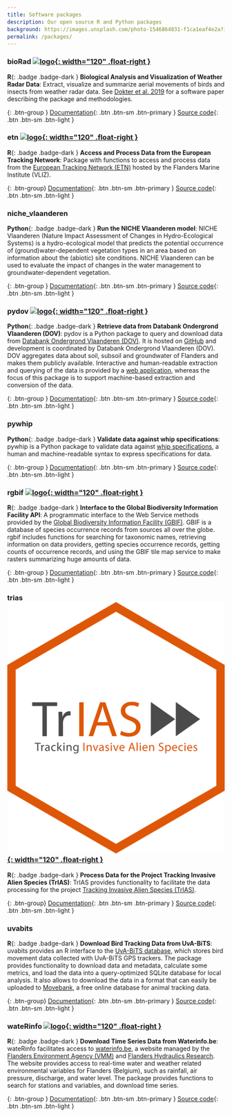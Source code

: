 ```yaml
---
title: Software packages
description: Our open source R and Python packages
background: https://images.unsplash.com/photo-1546864831-f1ca1eaf4e2a?ixlib=rb-1.2.1&ixid=eyJhcHBfaWQiOjEyMDd9&auto=format&fit=crop&w=1500&q=80
permalink: /packages/
---
```


[biorad]: http://adokter.github.io/bioRad
[biorad_github]: https://github.com/adokter/bioRad
[biorad_logo]: https://github.com/adokter/bioRad/blob/master/man/figures/logo.png?raw=true

[etn]: https://inbo.github.io/etn/
[etn_github]: https://github.com/inbo/etn
[etn_logo]: https://github.com/inbo/etn/blob/master/man/figures/logo.png?raw=true

[niche_vlaanderen]: https://inbo.github.io/niche_vlaanderen/
[niche_vlaanderen_github]: https://github.com/inbo/niche_vlaanderen

[pydov]: https://pydov.readthedocs.io/
[pydov_github]: https://github.com/DOV-Vlaanderen/pydov
[pydov_logo]: https://github.com/DOV-Vlaanderen/pydov/blob/master/docs/_static/img/logo.png?raw=true

[pywhip]: https://inbo.github.io/pywhip/
[pywhip_github]: https://github.com/inbo/pywhip

[rgbif]: https://ropensci.github.io/rgbif/
[rgbif_github]: https://github.com/ropensci/rgbif 
[rgbif_logo]: https://github.com/ropensci/rgbif/blob/master/man/figures/logo.png?raw=true

[trias]: https://trias-project.github.io/trias
[trias_github]: https://github.com/trias-project/trias
[trias_logo]: https://github.com/trias-project/trias/blob/master/man/figures/logo.png?raw=true

[uvabits]: https://inbo.github.io/uvabits/
[uvabits_github]: https://github.com/inbo/uvabits

[waterinfo]: https://ropensci.github.io/wateRinfo
[waterinfo_github]: https://github.com/ropensci/wateRinfo
[waterinfo_logo]: https://github.com/ropensci/wateRinfo/blob/master/man/figures/logo.png?raw=true

<!--
### title [![logo][pkg_logo]{: width="120" .float-right }][pkg]

**pkg title**: pkg description

{: .btn-group}
[Documentation][pkg]{: .btn .btn-sm .btn-primary }
[Source code][pkg_github]{: .btn .btn-sm .btn-light }
-->

### bioRad [![logo][biorad_logo]{: width="120" .float-right }][biorad]

**R**{: .badge .badge-dark } **Biological Analysis and Visualization of Weather Radar Data**: Extract, visualize and summarize aerial movements of birds and insects from weather radar data. See [Dokter et al. 2019](https://doi.org/10.1111/ecog.04028) for a software paper describing the package and methodologies.

{: .btn-group }
[Documentation][biorad]{: .btn .btn-sm .btn-primary }
[Source code][biorad_github]{: .btn .btn-sm .btn-light }

### etn [![logo][etn_logo]{: width="120" .float-right }][etn]

**R**{: .badge .badge-dark } **Access and Process Data from the European Tracking Network**: Package with functions to access and process data from the [European Tracking Network (ETN)](http://www.lifewatch.be/etn/) hosted by the Flanders Marine Institute (VLIZ).

{: .btn-group}
[Documentation][etn]{: .btn .btn-sm .btn-primary }
[Source code][etn_github]{: .btn .btn-sm .btn-light }

### niche_vlaanderen

**Python**{: .badge .badge-dark } **Run the NICHE Vlaanderen model**: NICHE Vlaanderen (Nature Impact Assessment of Changes in Hydro-Ecological Systems) is a hydro-ecological model that predicts the potential occurrence of (ground)water-dependent vegetation types in an area based on information about the (abiotic) site conditions. NICHE Vlaanderen can be used to evaluate the impact of changes in the water management to groundwater-dependent vegetation.

{: .btn-group }
[Documentation][niche_vlaanderen]{: .btn .btn-sm .btn-primary }
[Source code][niche_vlaanderen_github]{: .btn .btn-sm .btn-light }

### pydov [![logo][pydov_logo]{: width="120" .float-right }][pydov]

**Python**{: .badge .badge-dark } **Retrieve data from Databank Ondergrond Vlaanderen (DOV)**: pydov is a Python package to query and download data from [Databank Ondergrond Vlaanderen (DOV)](https://www.dov.vlaanderen.be). It is hosted on [GitHub](https://github.com/DOV-Vlaanderen/pydov) and development is coordinated by Databank Ondergrond Vlaanderen (DOV). DOV aggregates data about soil, subsoil and groundwater of Flanders and makes them publicly available. Interactive and human-readable extraction and querying of the data is provided by a [web application](https://www.dov.vlaanderen.be/portaal/?module=verkenner#ModulePage), whereas the focus of this package is to support machine-based extraction and conversion of the data.

{: .btn-group }
[Documentation][pydov]{: .btn .btn-sm .btn-primary }
[Source code][pydov_github]{: .btn .btn-sm .btn-light }

### pywhip

**Python**{: .badge .badge-dark } **Validate data against whip specifications**: pywhip is a Python package to validate data against [whip specifications](https://github.com/inbo/whip), a human and machine-readable syntax to express specifications for data.

{: .btn-group }
[Documentation][pywhip]{: .btn .btn-sm .btn-primary }
[Source code][pywhip_github]{: .btn .btn-sm .btn-light }

### rgbif [![logo][rgbif_logo]{: width="120" .float-right }][rgbif]

**R**{: .badge .badge-dark } **Interface to the Global Biodiversity Information Facility API**: A programmatic interface to the Web Service methods provided by the [Global Biodiversity Information Facility (GBIF)](https://www.gbif.org/developer/summary). GBIF is a database of species occurrence records from sources all over the globe. rgbif includes functions for searching for taxonomic names, retrieving information on data providers, getting species occurrence records, getting counts of occurrence records, and using the GBIF tile map service to make rasters summarizing huge amounts of data.

{: .btn-group }
[Documentation][rgbif]{: .btn .btn-sm .btn-primary }
[Source code][rgbif_github]{: .btn .btn-sm .btn-light }

### trias [![logo][trias_logo]{: width="120" .float-right }][trias]

**R**{: .badge .badge-dark } **Process Data for the Project Tracking Invasive Alien Species (TrIAS)**: TrIAS provides functionality to facilitate the data processing for the project [Tracking Invasive Alien Species (TrIAS)](http://www.trias-project.be).

{: .btn-group}
[Documentation][trias]{: .btn .btn-sm .btn-primary }
[Source code][trias_github]{: .btn .btn-sm .btn-light }

### uvabits

**R**{: .badge .badge-dark } **Download Bird Tracking Data from UvA-BiTS**: uvabits provides an R interface to the [UvA-BiTS database](http://www.uva-bits.nl/), which stores bird movement data collected with UvA-BiTS GPS trackers. The package provides functionality to download data and metadata, calculate some metrics, and load the data into a  query-optimized SQLite database for local analysis. It also allows to download the data in a format that can easily be uploaded to [Movebank](https://www.movebank.org/), a free online database for animal tracking data.

{: .btn-group}
[Documentation][uvabits]{: .btn .btn-sm .btn-primary }
[Source code][uvabits_github]{: .btn .btn-sm .btn-light }

### wateRinfo [![logo][waterinfo_logo]{: width="120" .float-right }][waterinfo]

**R**{: .badge .badge-dark } **Download Time Series Data from Waterinfo.be**: wateRinfo facilitates access to [waterinfo.be](https://www.waterinfo.be/), a website managed by the [Flanders Environment Agency (VMM)](https://en.vmm.be/) and [Flanders Hydraulics Research](https://www.waterbouwkundiglaboratorium.be/). The website provides access to real-time water and weather related environmental variables for Flanders (Belgium), such as rainfall, air pressure, discharge, and water level. The package provides functions to search for stations and variables, and download time series.

{: .btn-group }
[Documentation][waterinfo]{: .btn .btn-sm .btn-primary }
[Source code][waterinfo_github]{: .btn .btn-sm .btn-light }

